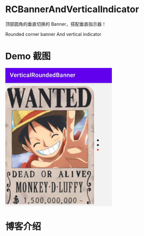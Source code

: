 # RCBannerAndVerticalIndicator
顶部圆角的垂直切换的 Banner，搭配垂直指示器！

Rounded corner banner And vertical indicator



# Demo 截图
![Demo 截图](images/demo1.png)

# 博客介绍

